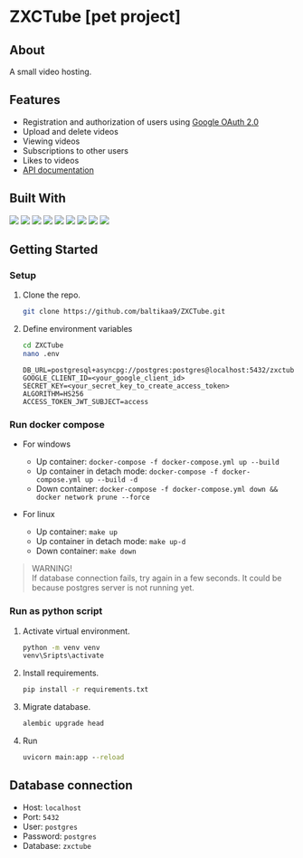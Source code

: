# ZXCTube [pet project]

## About
A small video hosting.

## Features
- Registration and authorization of users using [Google OAuth 2.0](https://developers.google.com/identity/protocols/oauth2?hl=ru)
- Upload and delete videos
- Viewing videos
- Subscriptions to other users
- Likes to videos 
- [API documentation](https://zxctube.ru/docs)

## Built With
![](https://img.shields.io/badge/python-3.11-blue)
![](https://img.shields.io/badge/fastapi-0.100.0-blue)
![](https://img.shields.io/badge/SQL_Alchemy-2.0.19-blue)
![](https://img.shields.io/badge/alembic-1.11.1-blue)
![](https://img.shields.io/badge/asyncpg-0.28.0-blue)
![](https://img.shields.io/badge/pydantic-2.1.1-blue)
![](https://img.shields.io/badge/google_auth-2.22.0-blue)
![](https://img.shields.io/badge/sentry-1.29.2-blue)
![](https://img.shields.io/badge/bootstrap-5-blue)


## Getting Started
### Setup
1. Clone the repo.
    ```sh
    git clone https://github.com/baltikaa9/ZXCTube.git
    ```
2. Define environment variables
    ```sh
   cd ZXCTube
   nano .env
    ```
   
   ```env
   DB_URL=postgresql+asyncpg://postgres:postgres@localhost:5432/zxctube
   GOOGLE_CLIENT_ID=<your_google_client_id>
   SECRET_KEY=<your_secret_key_to_create_access_token>
   ALGORITHM=HS256
   ACCESS_TOKEN_JWT_SUBJECT=access
    ```

### Run docker compose
- For windows
  - Up container: `docker-compose -f docker-compose.yml up --build`
  - Up container in detach mode: `docker-compose -f docker-compose.yml up --build -d`
  - Down container: `docker-compose -f docker-compose.yml down && docker network prune --force`

- For linux
  - Up container: `make up`
  - Up container in detach mode: `make up-d`
  - Down container: `make down`

> WARNING! <br>
> If database connection fails, try again in a few seconds. It could be because postgres server is not running yet.
 
### Run as python script
1. Activate virtual environment.
   ```bat
   python -m venv venv
   venv\Sripts\activate

2. Install requirements.
    ```bat
   pip install -r requirements.txt
   ```

3. Migrate database.
    ```bat
   alembic upgrade head
   ```
4. Run
    ```bat
   uvicorn main:app --reload
   ```
   
## Database connection
- Host: `localhost`
- Port: `5432`
- User: `postgres`
- Password: `postgres`
- Database: `zxctube`